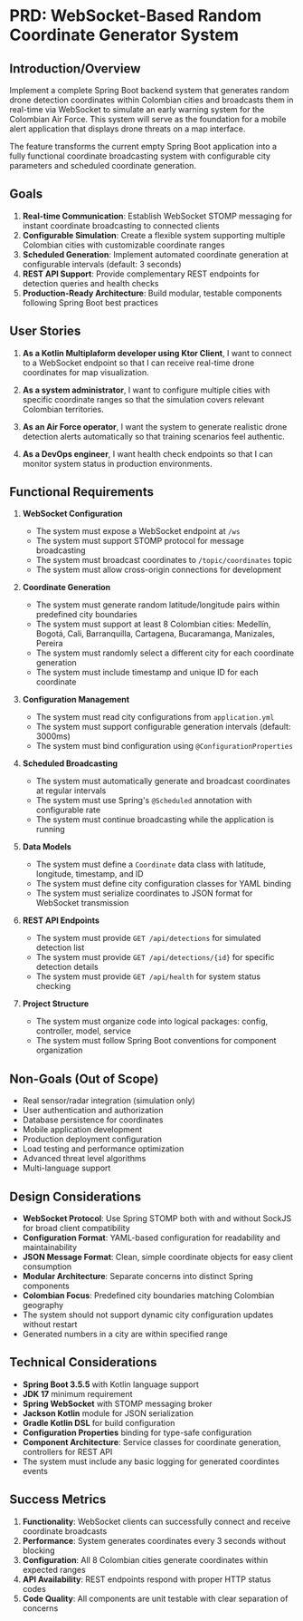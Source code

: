 # PRD: WebSocket-Based Random Coordinate Generator System

## Introduction/Overview

Implement a complete Spring Boot backend system that generates random drone detection coordinates within Colombian cities and broadcasts them in real-time via WebSocket to simulate an early warning system for the Colombian Air Force. This system will serve as the foundation for a mobile alert application that displays drone threats on a map interface.

The feature transforms the current empty Spring Boot application into a fully functional coordinate broadcasting system with configurable city parameters and scheduled coordinate generation.

## Goals

1. **Real-time Communication**: Establish WebSocket STOMP messaging for instant coordinate broadcasting to connected clients
2. **Configurable Simulation**: Create a flexible system supporting multiple Colombian cities with customizable coordinate ranges
3. **Scheduled Generation**: Implement automated coordinate generation at configurable intervals (default: 3 seconds)
4. **REST API Support**: Provide complementary REST endpoints for detection queries and health checks
5. **Production-Ready Architecture**: Build modular, testable components following Spring Boot best practices

## User Stories

1. **As a Kotlin Multiplaform developer using Ktor Client**, I want to connect to a WebSocket endpoint so that I can receive real-time drone coordinates for map visualization.

2. **As a system administrator**, I want to configure multiple cities with specific coordinate ranges so that the simulation covers relevant Colombian territories.

3. **As an Air Force operator**, I want the system to generate realistic drone detection alerts automatically so that training scenarios feel authentic.

5. **As a DevOps engineer**, I want health check endpoints so that I can monitor system status in production environments.

## Functional Requirements

1. **WebSocket Configuration**
   - The system must expose a WebSocket endpoint at `/ws`
   - The system must support STOMP protocol for message broadcasting
   - The system must broadcast coordinates to `/topic/coordinates` topic
   - The system must allow cross-origin connections for development

2. **Coordinate Generation**
   - The system must generate random latitude/longitude pairs within predefined city boundaries
   - The system must support at least 8 Colombian cities: Medellín, Bogotá, Cali, Barranquilla, Cartagena, Bucaramanga, Manizales, Pereira
   - The system must randomly select a different city for each coordinate generation
   - The system must include timestamp and unique ID for each coordinate

3. **Configuration Management**
   - The system must read city configurations from `application.yml`
   - The system must support configurable generation intervals (default: 3000ms)
   - The system must bind configuration using `@ConfigurationProperties`

4. **Scheduled Broadcasting**
   - The system must automatically generate and broadcast coordinates at regular intervals
   - The system must use Spring's `@Scheduled` annotation with configurable rate
   - The system must continue broadcasting while the application is running

5. **Data Models**
   - The system must define a `Coordinate` data class with latitude, longitude, timestamp, and ID
   - The system must define city configuration classes for YAML binding
   - The system must serialize coordinates to JSON format for WebSocket transmission

6. **REST API Endpoints**
   - The system must provide `GET /api/detections` for simulated detection list
   - The system must provide `GET /api/detections/{id}` for specific detection details
   - The system must provide `GET /api/health` for system status checking

7. **Project Structure**
   - The system must organize code into logical packages: config, controller, model, service
   - The system must follow Spring Boot conventions for component organization

## Non-Goals (Out of Scope)

- Real sensor/radar integration (simulation only)
- User authentication and authorization
- Database persistence for coordinates
- Mobile application development
- Production deployment configuration
- Load testing and performance optimization
- Advanced threat level algorithms
- Multi-language support

## Design Considerations

- **WebSocket Protocol**: Use Spring STOMP both with and without SockJS for broad client compatibility
- **Configuration Format**: YAML-based configuration for readability and maintainability
- **JSON Message Format**: Clean, simple coordinate objects for easy client consumption
- **Modular Architecture**: Separate concerns into distinct Spring components
- **Colombian Focus**: Predefined city boundaries matching Colombian geography
- The system should not support dynamic city configuration updates without restart
- Generated numbers in a city are within specified range

## Technical Considerations

- **Spring Boot 3.5.5** with Kotlin language support
- **JDK 17** minimum requirement
- **Spring WebSocket** with STOMP messaging broker
- **Jackson Kotlin** module for JSON serialization
- **Gradle Kotlin DSL** for build configuration
- **Configuration Properties** binding for type-safe configuration
- **Component Architecture**: Service classes for coordinate generation, controllers for REST API
- The system must include any basic logging for generated coordintes events

## Success Metrics

1. **Functionality**: WebSocket clients can successfully connect and receive coordinate broadcasts
2. **Performance**: System generates coordinates every 3 seconds without blocking
3. **Configuration**: All 8 Colombian cities generate coordinates within expected ranges
4. **API Availability**: REST endpoints respond with proper HTTP status codes
5. **Code Quality**: All components are unit testable with clear separation of concerns
